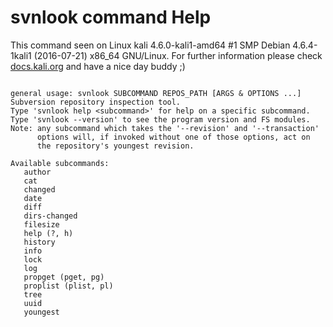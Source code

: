 # svnlook command Help
 
 This command seen on Linux kali 4.6.0-kali1-amd64 #1 SMP Debian 4.6.4-1kali1 (2016-07-21) x86_64 GNU/Linux. For further information please check [docs.kali.org](docs.kali.org) and have a nice day buddy ;) 

~~~

general usage: svnlook SUBCOMMAND REPOS_PATH [ARGS & OPTIONS ...]
Subversion repository inspection tool.
Type 'svnlook help <subcommand>' for help on a specific subcommand.
Type 'svnlook --version' to see the program version and FS modules.
Note: any subcommand which takes the '--revision' and '--transaction'
      options will, if invoked without one of those options, act on
      the repository's youngest revision.

Available subcommands:
   author
   cat
   changed
   date
   diff
   dirs-changed
   filesize
   help (?, h)
   history
   info
   lock
   log
   propget (pget, pg)
   proplist (plist, pl)
   tree
   uuid
   youngest


~~~
